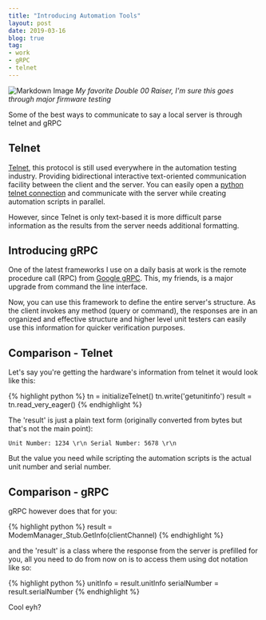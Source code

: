 ```yaml
---
title: "Introducing Automation Tools"
layout: post
date: 2019-03-16
blog: true
tag:
- work
- gRPC
- telnet
---
```


![Markdown Image][1]
*My favorite Double 00 Raiser, I'm sure this goes through major firmware testing*

Some of the best ways to communicate to say a local server is through telnet and gRPC

## Telnet

[Telnet](https://en.wikipedia.org/wiki/Telnet), this protocol is still used everywhere in the automation testing industry. Providing bidirectional interactive text-oriented communication facility between the client and the server. You can easily open a [python telnet connection](https://docs.python.org/3.7/library/telnetlib.html) and communicate with the server while creating automation scripts in parallel. 

However, since Telnet is only text-based it is more difficult parse information as the results from the server needs additional formatting.

## Introducing gRPC
    
One of the latest frameworks I use on a daily basis at work is the remote procedure call (RPC) from [Google gRPC](https://grpc.io/). This, my friends, is a major upgrade from command the line interface. 

Now, you can use this framework to define the entire server's structure. As the client invokes any method (query or command), the responses are in an organized and effective structure and higher level unit testers can easily use this information for quicker verification purposes.

## Comparison - Telnet

Let's say you're getting the hardware's information from telnet it would look like this:

{% highlight python %}
tn = initializeTelnet()
tn.write('getunitinfo')
result = tn.read_very_eager()
{% endhighlight %}

The 'result' is just a plain text form (originally converted from bytes but that's not the main point):

`
Unit Number: 1234 \r\n
Serial Number: 5678 \r\n
`

But the value you need while scripting the automation scripts is the actual unit number and serial number. 

## Comparison - gRPC

gRPC however does that for you:

{% highlight python %}
result = ModemManager_Stub.GetInfo(clientChannel)
{% endhighlight %}

and the 'result' is a class where the response from the server is prefilled for you, all you need to do from now on is to access them using dot notation like so:

{% highlight python %}
unitInfo = result.unitInfo
serialNumber = result.serialNumber
{% endhighlight %}

Cool eyh? 

<!-- [1]: http://localhost:4000/images/gRPC/gundam.jpg -->

[1]: https://liewsanmin.github.io/images/gRPC/gundam.jpg